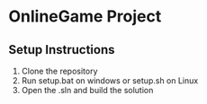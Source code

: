 # OnlineGame Project

## Setup Instructions

1. Clone the repository
2. Run setup.bat on windows or setup.sh on Linux
3. Open the .sln and build the solution